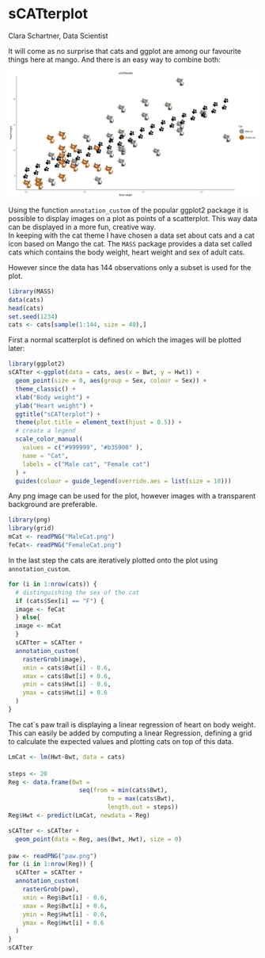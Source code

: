 # sCATterplot
Clara Schartner, Data Scientist  



It will come as no surprise that cats and ggplot are among our favourite things here at mango. And there is an easy way to combine both:

![](s-cat-terplot.png)

Using the function `annotation_custom` of the popular ggplot2 package it is possible to display images on a plot as points of a scatterplot. This way data can be displayed in a more fun, creative way.  
In keeping with the cat theme I have chosen a data set about cats and a cat icon based on Mango the cat. The `MASS` package provides a data set called cats which contains the body weight, heart weight and sex of adult cats.


However since the data has 144 observations only a subset is used for the plot.


```r
library(MASS)
data(cats)
head(cats)
set.seed(1234)
cats <- cats[sample(1:144, size = 40),]
```

First a normal scatterplot is defined on which the images will be plotted later: 


```r
library(ggplot2)
sCATter <-ggplot(data = cats, aes(x = Bwt, y = Hwt)) +
  geom_point(size = 0, aes(group = Sex, colour = Sex)) +
  theme_classic() +
  xlab("Body weight") +
  ylab("Heart weight") +
  ggtitle("sCATterplot") +
  theme(plot.title = element_text(hjust = 0.5)) +
  # create a legend
  scale_color_manual(
    values = c("#999999", "#b35900" ),
    name = "Cat",
    labels = c("Male cat", "Female cat")
  ) +
  guides(colour = guide_legend(override.aes = list(size = 10)))
```

Any png image can be used for the plot, however images with a transparent background are preferable.  


```r
library(png)
library(grid)
mCat <- readPNG("MaleCat.png")
feCat<- readPNG("FemaleCat.png")
```

In the last step the cats are iteratively plotted onto the plot using `annotation_custom`.


```r
for (i in 1:nrow(cats)) {
  # distinguishing the sex of the cat
  if (cats$Sex[i] == "F") {
  image <- feCat
  } else{
  image <- mCat
  }
  sCATter = sCATter +
  annotation_custom(
    rasterGrob(image),
    xmin = cats$Bwt[i] - 0.6,
    xmax = cats$Bwt[i] + 0.6,
    ymin = cats$Hwt[i] - 0.6,
    ymax = cats$Hwt[i] + 0.6
  )
}
```



The cat´s paw trail is displaying a linear regression of heart on body weight. This can easily be added by computing a linear Regression, defining a grid to calculate the expected values and plotting cats on top of this data.


```r
LmCat <- lm(Hwt~Bwt, data = cats)

steps <- 20
Reg <- data.frame(Bwt = 
                    seq(from = min(cats$Bwt), 
                            to = max(cats$Bwt), 
                            length.out = steps))
Reg$Hwt <- predict(LmCat, newdata = Reg)
```


```r
sCATter <- sCATter + 
  geom_point(data = Reg, aes(Bwt, Hwt), size = 0)

paw <- readPNG("paw.png")
for (i in 1:nrow(Reg)) {
  sCATter = sCATter +
  annotation_custom(
    rasterGrob(paw),
    xmin = Reg$Bwt[i] - 0.6,
    xmax = Reg$Bwt[i] + 0.6,
    ymin = Reg$Hwt[i] - 0.6,
    ymax = Reg$Hwt[i] + 0.6
  )
}
sCATter
```
